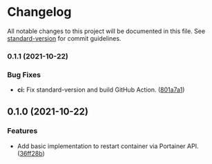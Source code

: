 # Changelog

All notable changes to this project will be documented in this file. See [standard-version](https://github.com/conventional-changelog/standard-version) for commit guidelines.

### 0.1.1 (2021-10-22)


### Bug Fixes

* **ci:** Fix standard-version and build GitHub Action. ([801a7a1](https://github.com/marcuson/n8n-portainer/commit/801a7a115d1af7b97f584421c077e41fb5b35bdd))

## 0.1.0 (2021-10-22)


### Features

* Add basic implementation to restart container via Portainer API. ([36ff28b](https://github.com/marcuson/n8n-portainer/commit/36ff28b50062af5b9a7bd7820588fa396c14a466))
